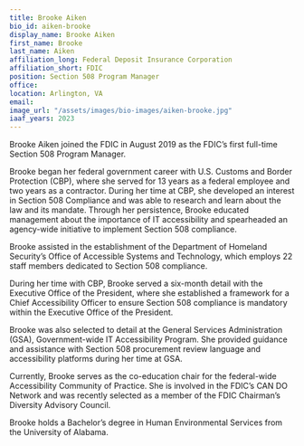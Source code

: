 ```yaml
---
title: Brooke Aiken
bio_id: aiken-brooke
display_name: Brooke Aiken
first_name: Brooke
last_name: Aiken
affiliation_long: Federal Deposit Insurance Corporation
affiliation_short: FDIC
position: Section 508 Program Manager
office: 
location: Arlington, VA
email: 
image_url: "/assets/images/bio-images/aiken-brooke.jpg"
iaaf_years: 2023
---
```

Brooke Aiken joined the FDIC in August 2019 as the FDIC’s first full-time Section 508 Program Manager.

Brooke began her federal government career with U.S. Customs and Border Protection (CBP), where she served for 13 years as a federal employee and two years as a contractor. During her time at CBP, she developed an interest in Section 508 Compliance and was able to research and learn about the law and its mandate. Through her persistence, Brooke educated management about the importance of IT accessibility and spearheaded an agency-wide initiative to implement Section 508 compliance.

Brooke assisted in the establishment of the Department of Homeland Security’s Office of Accessible Systems and Technology, which employs 22 staff members dedicated to Section 508 compliance.

During her time with CBP, Brooke served a six-month detail with the Executive Office of the President, where she established a framework for a Chief Accessibility Officer to ensure Section 508 compliance is mandatory within the Executive Office of the President.

Brooke was also selected to detail at the General Services Administration (GSA), Government-wide IT Accessibility Program. She provided guidance and assistance with Section 508 procurement review language and accessibility platforms during her time at GSA.

Currently, Brooke serves as the co-education chair for the federal-wide Accessibility Community of Practice. She is involved in the FDIC’s CAN DO Network and was recently selected as a member of the FDIC Chairman’s Diversity Advisory Council.

Brooke holds a Bachelor’s degree in Human Environmental Services from the University of Alabama.